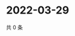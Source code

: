 # 2022-03-29

共 0 条

<!-- BEGIN WEIBO -->
<!-- 最后更新时间 Tue Mar 29 2022 22:16:39 GMT+0800 (China Standard Time) -->

<!-- END WEIBO -->
